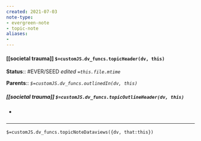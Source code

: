 ```yaml
---
created: 2021-07-03
note-type: 
- evergreen-note
- topic-note
aliases:
- 
---
```


#### [[societal trauma]] `$=customJS.dv_funcs.topicHeader(dv, this)`




**Status**:: #EVER/SEED
*edited `=this.file.mtime`*

**Parents**:: 
*`$=customJS.dv_funcs.outlinedIn(dv, this)`*

##### [[societal trauma]] `$=customJS.dv_funcs.topicOutlineHeader(dv, this)`

- 


### <hr class="dataviews"/>
`$=customJS.dv_funcs.topicNoteDataviews({dv, that:this})`